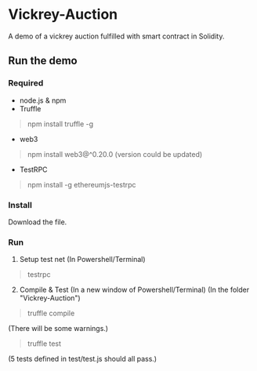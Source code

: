 # Vickrey-Auction
A demo of a vickrey auction fulfilled with smart contract in Solidity.
## Run the demo
### Required
- node.js & npm
- Truffle
> npm install truffle -g
- web3
> npm install web3@^0.20.0 (version could be updated)
- TestRPC
> npm install -g ethereumjs-testrpc
### Install
Download the file.
### Run
1. Setup test net (In Powershell/Terminal)
> testrpc
2. Compile & Test (In a new window of Powershell/Terminal)
(In the folder "Vickrey-Auction")
> truffle compile

(There will be some warnings.)
> truffle test

(5 tests defined in test/test.js should all pass.)
